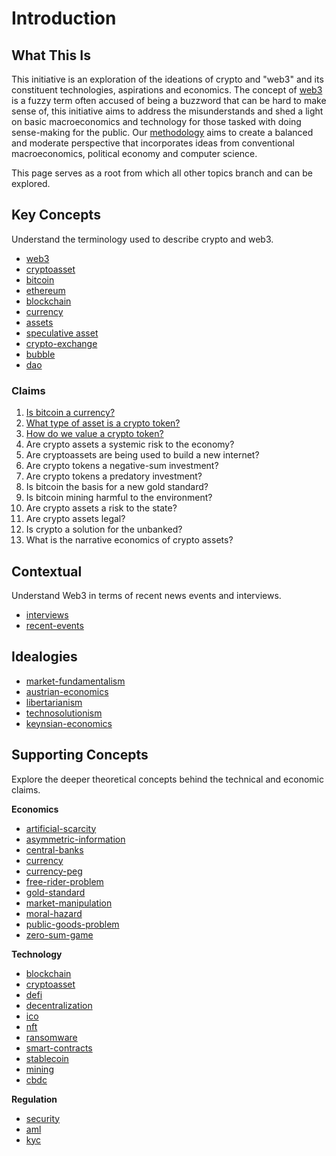 # Introduction

## What This Is

This initiative is an exploration of the ideations of crypto and "web3" and its constituent technologies, aspirations and economics. The concept of [web3](/concepts/web3.md) is a fuzzy term often accused of being a buzzword that can be hard to make sense of, this initiative aims to address the misunderstands and shed a light on basic macroeconomics and technology for those tasked with doing sense-making for the public. Our [methodology](method.md) aims to create a balanced and moderate perspective that incorporates ideas from conventional macroeconomics, political economy and computer science.

This page serves as a root from which all other topics branch and can be explored. 

## Key Concepts

Understand the terminology used to describe crypto and web3.

* [web3](/concepts/web3.md)
* [cryptoasset](/concepts/cryptoasset.md)
* [bitcoin](/concepts/bitcoin.md)
* [ethereum](/concepts/ethereum.md)
* [blockchain](/concepts/blockchain.md)
* [currency](/concepts/currency.md)
* [assets](/concepts/assets.md)
* [speculative asset](/concepts/speculation.md)
* [crypto-exchange](/concepts/crypto-exchange.md)
* [bubble](/concepts/bubble.md)
* [dao](/concepts/dao.md)

### Claims

1. [Is bitcoin a currency?](/claims/is-bitcoin-currency.md)
2. [What type of asset is a crypto token?](/claims/what-type-of-asset.md)
3. [How do we value a crypto token?](/claims/valuation-model.md)
4. Are crypto assets a systemic risk to the economy?
5. Are cryptoassets are being used to build a new internet?
6. Are crypto tokens a negative-sum investment?
7. Are crypto tokens a predatory investment?
8. Is bitcoin the basis for a new gold standard?
9. Is bitcoin mining harmful to the environment?
10. Are crypto assets a risk to the state?
11. Are crypto assets legal?
12. Is crypto a solution for the unbanked?
13. What is the narrative economics of crypto assets?

## Contextual

Understand Web3 in terms of recent news events and interviews.

* [interviews](interviews)
* [recent-events](recent-events.md)

## Idealogies

* [market-fundamentalism](../concepts/ideologies/market-fundamentalism.md)
* [austrian-economics](../concepts/ideologies/austrian-economics.md)
* [libertarianism](/idelogies/libertarianism.md)
* [technosolutionism](../concepts/ideologies/technosolutionism.md)
* [keynsian-economics](../concepts/ideologies/keynsian-economics.md)

## Supporting Concepts

Explore the deeper theoretical concepts behind the technical and economic claims.

**Economics**

* [artificial-scarcity](artificial-scarcity.md)
* [asymmetric-information](asymmetric-information.md)
* [central-banks](central-banks.md)
* [currency](currency.md)
* [currency-peg](currency-peg.md)
* [free-rider-problem](free-rider-problem.md)
* [gold-standard](gold-standard.md)
* [market-manipulation](market-manipulation.md)
* [moral-hazard](moral-hazard.md)
* [public-goods-problem](public-goods-problem.md)
* [zero-sum-game](zero-sum-game.md)

**Technology**

* [blockchain](blockchain.md)
* [cryptoasset](cryptoasset.md)
* [defi](defi.md)
* [decentralization](decentralization.md)
* [ico](ico.md)
* [nft](nft.md)
* [ransomware](ransomware.md)
* [smart-contracts](smart-contracts.md)
* [stablecoin](stablecoin.md)
* [mining](mining.md)
* [cbdc](cbdc.md)

**Regulation**

* [security](security.md)
* [aml](aml.md)
* [kyc](kyc.md)

